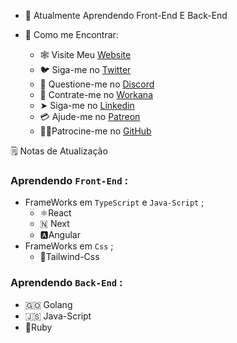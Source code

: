 - 🧠 Atualmente Aprendendo Front-End E Back-End 

- 🙋 Como me Encontrar:

  - 🕸️ Visite Meu [Website]()
  - 🐦 Siga-me no [Twitter]() 
  - 🔌 Questione-me no [Discord]()
  - 🤝 Contrate-me no [Workana](https://www.workana.com/freelancer/019abdac0b15b679c623a49fd486b17c?utm_source=share-profile&utm_medium=email&utm_campaign=share-2022-05-06)
  -  ➤ Siga-me no [Linkedin](https://matrix.to/#/+atmachine:matrix.org)
  -  💳 Ajude-me no [Patreon]()
  - 🙅🏼Patrocine-me  no [GitHub]()


🗒️ Notas de Atualização

### Aprendendo `Front-End` : 
  - FrameWorks em `TypeScript` e `Java-Script` ;
    - ⚛️React 
    - 🇳 Next
    - 🅰️Angular
  - FrameWorks em `Css` ;
    - 💨Tailwind-Css
### Aprendendo  `Back-End` : 
  - 🇬🇴  Golang 
  - 🇯🇸  Java-Script
  - 💎Ruby
